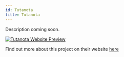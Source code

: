 ```yaml
---
id: Tutanota
title: Tutanota
---
```


Description coming soon.

[<img alt="Tutanota Website Preview" src="/img/Tutanota.png" />](https://tutanota.com/)

Find out more about this project on their website [here](https://tutanota.com/)